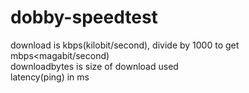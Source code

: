 # dobby-speedtest

download is kbps(kilobit/second), divide by 1000 to get mbps<magabit/second)  
downloadbytes is size of download used  
latency(ping) in ms
